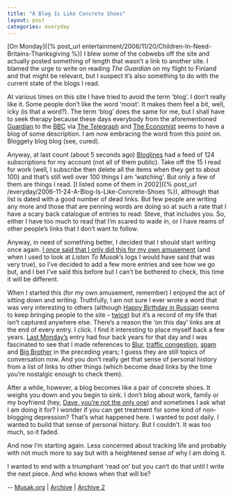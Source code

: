 ```yaml
---
title: "A Blog Is Like Concrete Shoes"
layout: post
categories: everyday
---
```


[On Monday]({% post_url entertainment/2006/11/20/Children-In-Need-Britains-Thanksgiving %}) I blew some of the cobwebs off the site and actually posted something of length that wasn’t a link to another site. I blamed the urge to write on reading *The Guardian* on my flight to Finland and that might be relevant, but I suspect it’s also something to do with the current state of the blogs I read.

At various times on this site I have tried to avoid the term ‘blog’. I don’t really like it. Some people don’t like the word ‘moist’. It makes them feel a bit, well, icky (is that a word?). The term ‘blog’ does the same for me, but I shall have to seek therapy because these days everybody from the aforementioned [Guardian](https://web.archive.org/web/20061205031256/http://blogs.guardian.co.uk/index.html) to the [BBC](https://web.archive.org/web/20061007132554/http://blogs.telegraph.co.uk/) via [The Telegraph](https://web.archive.org/web/20061007132554/http://blogs.telegraph.co.uk/) and [The Economist](http://neweconomist.blogs.com/) seems to have a blog of some description. I am now embracing the word from this point on. Bloggety blog blog (see, cured).

Anyway, at last count (about 5 seconds ago) [Bloglines](https://web.archive.org/web/20060311013054/http://www.bloglines.com/public/musak) had a feed of 124 subscriptions for my account (not all of them public). Take off the 15 I read for work (well, I subscribe then delete all the items when they get to about 100) and that’s still well over 100 things I am ‘watching’. But only a few of them are things I read. [I listed some of them in 2002]({% post_url /everyday/2006-11-24-A-Blog-Is-Like-Concrete-Shoes %}), although that list is dated with a good number of dead links. But few people are writing any more and those that are penning words are doing so at such a rate that I have a scary back catalogue of entries to read: Steve, that includes you. So, either I have too much to read that I’m scared to wade in, or I have reams of other people’s links that I don’t want to follow.

Anyway, in need of something better, I decided that I should start writing once again. [I once said that I only did this for my own amusement](dayone://view?entryId=1FAFEE5F064447C6A431964780E0E1A3) (and when I used to look at *Listen To Musak*’s logs I would have said that was very true), so I’ve decided to add a few more entries and see how we go but, and I bet I’ve said this before but I can’t be bothered to check, this time it will be different.

When I started this (for my own amusement, remember) I enjoyed the act of sitting down and writing. Truthfully, I am not sure I ever wrote a word that was very interesting to others (although [Happy Birthday in Russian](dayone://view?entryId=E27C04C724C94F92822BC5E7B3AF5782) seems to keep bringing people to the site – [twice](dayone://view?entryId=3039D28709CF40C4A3E0DB652221B4C0)) but it’s a record of my life that isn’t captured anywhere else. There’s a reason the ‘on this day’ links are at the end of every entry. I click. I find it interesting to place myself back a few years. [Last Monday’s](dayone://view?entryId=123DD5B5667547888FA18557F9320AEA) entry had four back years for that day and I was fascinated to see that I made references to [Blur](dayone://view?entryId=35300E12E3054730BDC786CB268BCCD5), [traffic congestion](dayone://view?entryId=521195C5465748A5BCD766B869909E30), [spam](dayone://view?entryId=64D184DF36D5496DB4B6BAA30EF644A0) and [Big Brother](dayone://view?entryId=EED7DD5C89414CF590BB364D057A5AB3) in the preceding years; I guess they are still topics of conversation now. And you don’t really get that sense of personal history from a list of links to other things (which become dead links by the time you’re nostalgic enough to check them).

After a while, however, a blog becomes like a pair of concrete shoes. It weighs you down and you begin to sink. I don’t blog about work, family or my boyfriend (hey, [Dave, you’re not the only one](https://web.archive.org/web/20061129045826/http://www.soliloqueer.com/2006/11/on_being_a_blogging_dumbass.php)) and sometimes I ask what I am doing it for? I wonder if you can get treatment for some kind of non-blogging depression? That’s what happened here. I wanted to post daily. I wanted to build that sense of personal history. But I couldn’t. It was too much, so it faded.

And now I’m starting again. Less concerned about tracking life and probably with not much more to say but with a heightened sense of why I am doing it.

I wanted to end with a triumphant ‘read on’ but you can’t do that until I write the next piece. And who knows when that will be?

--
[Musak.org](https://www.musak.org/2006/11/a-blog-is-like-concrete-shoes/) | [Archive](https://web.archive.org/web/20070220034958/http://www.musak.org/entries/2006/11/a_blog_is_like_concrete_shoes.shtml) | [Archive 2](https://web.archive.org/web/20231128130321/https://www.musak.org/2006/11/a-blog-is-like-concrete-shoes/)
